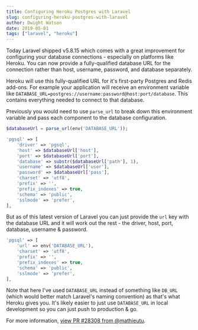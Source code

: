 ```yaml
---
title: Configuring Heroku Postgres with Laravel
slug: configuring-heroku-postgres-with-laravel
author: Dwight Watson
date: 2019-05-01
tags: ["laravel", "heroku"]
---
```


Today Laravel shipped v5.8.15 which comes with a great improvement for configuring your database connections - especially on platforms like Heroku. You can now provide a fully-qualified database URL for the connection rather than host, username, password, and database separately.

Heroku will use this fully-qualified URL for it's first-party Postgres and Redis add-ons. For example your application will receive an environment variable like `DATABASE_URL=postgres://username:password@host:port/database`. This contains everything needed to connect to that database.

Previously you would need to use `parse_url` to break down this environment variable and pass each component to the database configuration.

```php
$databaseUrl = parse_url(env('DATABASE_URL'));
```

```php
'pgsql' => [
    'driver' => 'pgsql',
    'host' => $databaseUrl['host'],
    'port' => $databaseUrl['port'],
    'database' => substr($databaseUrl['path'], 1),
    'username' => $databaseUrl['user'],
    'password' => $databaseUrl['pass'],
    'charset' => 'utf8',
    'prefix' => '',
    'prefix_indexes' => true,
    'schema' => 'public',
    'sslmode' => 'prefer',
],
```

But as of this latest version of Laravel you can just provide the `url` key with the database URL and it will work out the rest - the driver, host, port, database, username & password.

```php
'pgsql' => [
    'url' => env('DATABASE_URL'),
    'charset' => 'utf8',
    'prefix' => '',
    'prefix_indexes' => true,
    'schema' => 'public',
    'sslmode' => 'prefer',
],
```

Note that here I've used `DATABASE_URL` instead of something like `DB_URL` (which would better match Laravel's naming convention) as that's what Heroku gives you. It's likely easier to just use `DATABASE_URL` in local development so you can just push to production & go.

For more information, [view PR #28308 from @mathieutu](https://github.com/laravel/framework/pull/28308).
